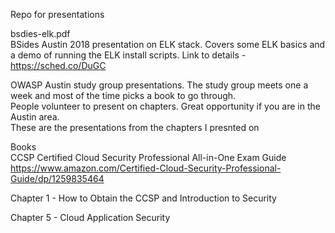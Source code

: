 Repo for presentations  

bsdies-elk.pdf  
BSides Austin 2018 presentation on ELK stack. Covers some ELK basics and a demo of running the ELK install scripts. Link to details - https://sched.co/DuGC  

OWASP Austin study group presentations. The study group meets one a week and most of the time picks a book to go through.  
People volunteer to present on chapters. Great opportunity if you are in the Austin area.  
These are the presentations from the chapters I presnted on

Books  
CCSP Certified Cloud Security Professional All-in-One Exam Guide
 https://www.amazon.com/Certified-Cloud-Security-Professional-Guide/dp/1259835464
 
Chapter 1 -  How to Obtain the CCSP and Introduction to Security

Chapter 5 - Cloud Application Security
